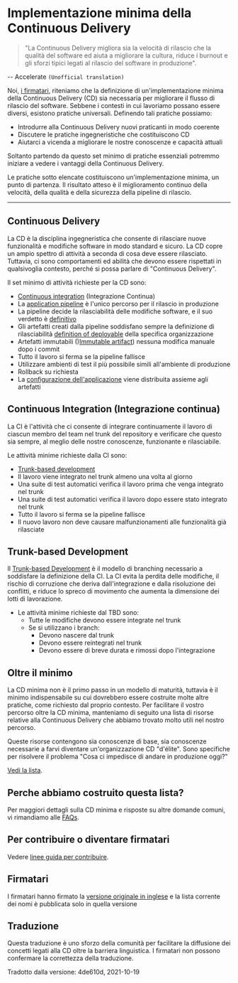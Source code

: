 # Implementazione minima della Continuous Delivery

> "La Continuous Delivery migliora sia la velocità di rilascio che la qualità del software ed aiuta a migliorare la cultura, riduce i burnout e gli sforzi tipici legati al rilascio del software in produzione".

-- Accelerate `(Unofficial translation)`

Noi, [i firmatari](#Firmatari), riteniamo che la definizione di un'implementazione minima della Continuous Delivery (CD) sia necessaria per migliorare il flusso di rilascio del software. Sebbene i contesti in cui lavoriamo possano essere diversi, esistono pratiche universali. Definendo tali pratiche possiamo:

- Introdurre alla Continuous Delivery nuovi praticanti in modo coerente
- Discutere le pratiche ingegneristiche che costituiscono CD
- Aiutarci a vicenda a migliorare le nostre conoscenze e capacità attuali

Soltanto partendo da questo set minimo di pratiche essenziali potremmo iniziare a vedere i vantaggi della Continuous Delivery.

Le pratiche sotto elencate costituiscono un'implementazione minima, un punto di partenza. Il risultato atteso è il miglioramento continuo della velocità, della qualità e della sicurezza della pipeline di rilascio.

---

## Continuous Delivery

La CD è la disciplina ingegneristica che consente di rilasciare nuove funzionalità e modifiche software in modo standard e sicuro. La CD copre un ampio spettro di attività a seconda di cosa deve essere rilasciato. Tuttavia, ci sono comportamenti ed abilità che devono essere rispettati in qualsivoglia contesto, perché si possa parlare di "Continuous Delivery".

Il set minimo di attività richieste per la CD sono:

- [Continuous integration](#continuous-integration) (Integrazione Continua)
- La [application pipeline](https://www.informit.com/articles/article.aspx?p=1621865&seqNum=2#:~:text=%EE%94%80Buy-,What%20Is%20a%20Deployment%20Pipeline%3F,-At%20an%20abstract) è l'unico percorso per il rilascio in produzione
- La pipeline decide la rilasciabilità delle modifiche software, e il suo verdetto è [definitivo](./faq.md#why-should-the-pipeline-be-definitive-for-deploy)
- Gli artefatti creati dalla pipeline soddisfano sempre la definizione di rilasciabilità [definition of deployable](https://www.youtube.com/watch?v=bHKHdp4H-8w) della specifica organizzazione
- Artefatti immutabili ()[Immutable artifact](../faq#what-is-an-immutable-artifact)) nessuna modifica manuale dopo i commit
- Tutto il lavoro si ferma se la pipeline fallisce
- Utilizzare ambienti di test il più possibile simili all'ambiente di produzione
- Rollback su richiesta
- La [configurazione dell'applicazione](../faq.md#what-is-application-configuration) viene distribuita assieme agli artefatti

## Continuous Integration (Integrazione continua)

La CI è l'attività che ci consente di integrare continuamente il lavoro di ciascun membro del team nel trunk del repository e verificare che questo sia sempre, al meglio delle nostre conoscenze, funzionante e rilasciabile.

Le attività minime richieste dalla CI sono:

- [Trunk-based development](https://trunkbaseddevelopment.com/)
- Il lavoro viene integrato nel trunk almeno una volta al giorno
- Una suite di test automatici verifica il lavoro prima che venga integrato nel trunk
- Una suite di test automatici verifica il lavoro dopo essere stato integrato nel trunk
- Tutto il lavoro si ferma se la pipeline fallisce
- Il nuovo lavoro non deve causare malfunzionamenti alle funzionalità già rilasciate

## Trunk-based Development

Il [Trunk-based Development](https://trunkbaseddevelopment.com/) è il modello di branching necessario a soddisfare la definizione della CI. La CI evita la perdita delle modifiche, il rischio di corruzione che deriva dall'integrazione e dalla risoluzione dei conflitti, e riduce lo spreco di movimento che aumenta la dimensione dei lotti di lavorazione.

- Le attività minime richieste dal TBD sono:
  - Tutte le modifiche devono essere integrate nel trunk
  - Se si utilizzano i branch:
    - Devono nascere dal trunk
    - Devono essere reintegrati nel trunk
    - Devono essere di breve durata e rimossi dopo l'integrazione

## Oltre il minimo

La CD minima non è il primo passo in un modello di maturità, tuttavia è il minimo indispensabile su cui dovrebbero essere costruite molte altre pratiche, come richiesto dal proprio contesto. Per facilitare il vostro percorso oltre la CD minima, manteniamo di seguito una lista di risorse relative alla Continuous Delivery che abbiamo trovato molto utili nel nostro percorso.

Queste risorse contengono sia conoscenze di base, sia conoscenze necessarie a farvi diventare un'organizzazione CD "d'élite".
Sono specifiche per risolvere il problema "Cosa ci impedisce di andare in produzione oggi?"

[Vedi la lista](../references.md).

## Perche abbiamo costruito questa lista?

Per maggiori dettagli sulla CD minima e risposte su altre domande comuni, vi rimandiamo alle [FAQs](../faq.md).

## Per contribuire o diventare firmatari

Vedere [linee guida per contribuire](../CONTRIBUTING.md).

## Firmatari

I firmatari hanno firmato la [versione originale in inglese](../README.md#signatories) e la lista corrente dei nomi è pubblicata solo in quella versione

## Traduzione

Questa traduzione è uno sforzo della comunità per facilitare la diffusione dei concetti legati alla CD oltre la barriera linguistica. I firmatari non possono confermare la correttezza della traduzione.

Tradotto dalla versione: 4de610d, 2021-10-19
